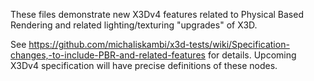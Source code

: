 These files demonstrate new X3Dv4 features related to Physical Based Rendering
and related lighting/texturing "upgrades" of X3D.

See https://github.com/michaliskambi/x3d-tests/wiki/Specification-changes,-to-include-PBR-and-related-features
for details. Upcoming X3Dv4 specification will have precise definitions of these nodes.